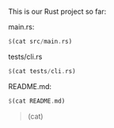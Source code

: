 This is our Rust project so far:

main.rs:

```rust
$(cat src/main.rs)
```

tests/cli.rs

```rust
$(cat tests/cli.rs)
```

README.md:

```rust
$(cat README.md)

```
>(cat)
```
